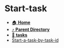 # Start-task
- [:house: **Home**](/README)
- [:arrow_heading_up: **Parent Directory**](/notes/archive/backlog/stories/_index.md)
- [:file_folder: **tasks**](tasks/_index.md)
- [Start-a-task-by-task-id](Start-a-task-by-task-id.md)
